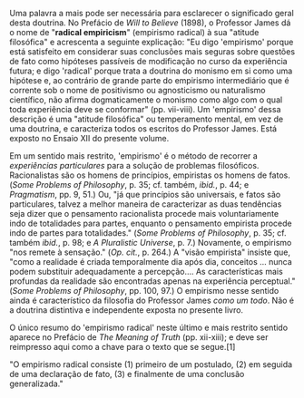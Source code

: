 Uma palavra a mais pode ser necessária para esclarecer o significado geral desta doutrina. No Prefácio de _Will to Believe_ (1898), o Professor James dá o nome de "**radical empiricism**" (empirismo radical) à sua "atitude filosófica" e acrescenta a seguinte explicação: "Eu digo 'empirismo' porque está satisfeito em considerar suas conclusões mais seguras sobre questões de fato como hipóteses passíveis de modificação no curso da experiência futura; e digo 'radical' porque trata a doutrina do monismo em si como uma hipótese e, ao contrário de grande parte do empirismo intermediário que é corrente sob o nome de positivismo ou agnosticismo ou naturalismo científico, não afirma dogmaticamente o monismo como algo com o qual toda experiência deve se conformar" (pp. vii-viii). Um 'empirismo' dessa descrição é uma "atitude filosófica" ou temperamento mental, em vez de uma doutrina, e caracteriza todos os escritos do Professor James. Está exposto no Ensaio XII do presente volume.

Em um sentido mais restrito, 'empirismo' é o método de recorrer a _experiências particulares_ para a solução de problemas filosóficos. Racionalistas são os homens de princípios, empiristas os homens de fatos. (_Some Problems of Philosophy_, p. 35; cf. também, _ibid._, p. 44; e _Pragmatism_, pp. 9, 51.) Ou, "já que princípios são universais, e fatos são particulares, talvez a melhor maneira de caracterizar as duas tendências seja dizer que o pensamento racionalista procede mais voluntariamente indo de totalidades para partes, enquanto o pensamento empirista procede indo de partes para totalidades." (_Some Problems of Philosophy_, p. 35; cf. também _ibid._, p. 98; e _A Pluralistic Universe_, p. 7.) Novamente, o empirismo "nos remete à sensação." (_Op. cit._, p. 264.) A "visão empirista" insiste que, "como a realidade é criada temporalmente dia após dia, conceitos ... nunca podem substituir adequadamente a percepção.... As características mais profundas da realidade são encontradas apenas na experiência perceptual." (_Some Problems of Philosophy_, pp. 100, 97.) O empirismo nesse sentido ainda é característico da filosofia do Professor James _como um todo_. Não é a doutrina distintiva e independente exposta no presente livro.

O único resumo do 'empirismo radical' neste último e mais restrito sentido aparece no Prefácio de _The Meaning of Truth_ (pp. xii-xiii); e deve ser reimpresso aqui como a chave para o texto que se segue.[1]

"O empirismo radical consiste (1) primeiro de um postulado, (2) em seguida de uma declaração de fato, (3) e finalmente de uma conclusão generalizada."